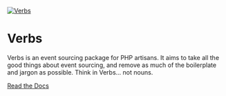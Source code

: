 [![Verbs](art/verbs-animated-big.gif)](https://verbs.thunk.dev/)

# Verbs

Verbs is an event sourcing package for PHP artisans. It aims to take all the good 
things about event sourcing, and remove as much of the boilerplate and jargon as 
possible. Think in Verbs… not nouns.

[Read the Docs](https://verbs.thunk.dev/)
